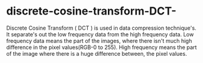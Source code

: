 # discrete-cosine-transform-DCT-
Discrete Cosine Transform ( DCT ) is used in data compression technique's. It separate's out the low frequency data from the high frequency data. Low frequency data means the part of the images, where there isn't much high difference in the pixel values(RGB-0 to 255). High frequency means the part of the image where there is a huge difference between, the pixel values.

